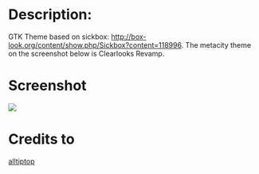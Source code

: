 # Description:
GTK Theme based on sickbox: http://box-look.org/content/show.php/Sickbox?content=118996. The metacity theme on the screenshot below is Clearlooks Revamp.

# Screenshot
![](http://s13.postimg.org/opxqdhpfr/127062_1.png)

# Credits to
[alltiptop](http://gnome-look.org/usermanager/search.php?username=alltiptop)
